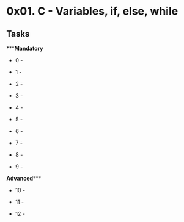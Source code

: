 # 0x01. C - Variables, if, else, while #

## Tasks ##

*****Mandatory**

* 0 -

* 1 -

* 2 -

* 3 -

* 4 -

* 5 -

* 6 -

* 7 -

* 8 -

* 9 -

**Advanced*****
* 10 -

* 11 -
 
* 12 -
